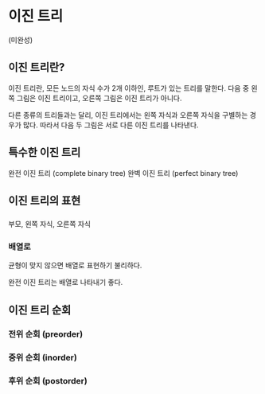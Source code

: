 # 이진 트리

(미완성)

## 이진 트리란?

이진 트리란, 모든 노드의 자식 수가 2개 이하인, 루트가 있는 트리를 말한다. 다음 중 왼쪽 그림은 이진 트리이고, 오른쪽 그림은 이진 트리가 아니다.

다른 종류의 트리들과는 달리, 이진 트리에서는 왼쪽 자식과 오른쪽 자식을 구별하는 경우가 많다. 따라서 다음 두 그림은 서로 다른 이진 트리를 나타낸다.

## 특수한 이진 트리

완전 이진 트리 (complete binary tree)
완벽 이진 트리 (perfect binary tree)

## 이진 트리의 표현

### 

부모, 왼쪽 자식, 오른쪽 자식

### 배열로 

균형이 맞지 않으면 배열로 표현하기 불리하다.

완전 이진 트리는 배열로 나타내기 좋다.

## 이진 트리 순회

### 전위 순회 (preorder)

### 중위 순회 (inorder)

### 후위 순회 (postorder)


